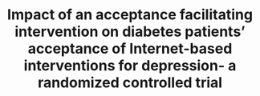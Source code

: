 --- 
abstract: '' 
authors: 
 - H Baumeister
 -  L Nowoczin
 -  J Lin
 -  H Seifferth
 -  J Seufert
 -  K Laubner
 -  ...
doi: '' 
featured: false 
publication: '*Diabetes research and clinical practice*, 40' 
publication_short: '' 
publishDate: '2014-01-01' 
title: 'Impact of an acceptance facilitating intervention on diabetes patients’ acceptance of Internet-based interventions for depression- a randomized controlled trial' 
url_code: '' 
url_dataset: '' 
url_pdf: '' 
url_poster: '' 
url_project: '' 
url_slides: '' 
url_source: '' 
url_video: '' 
---